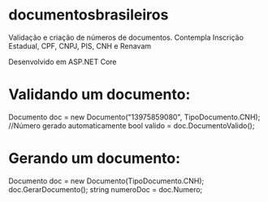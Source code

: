 # documentosbrasileiros
Validação e criação de números de documentos. Contempla Inscrição Estadual, CPF, CNPJ, PIS, CNH e Renavam

Desenvolvido em ASP.NET Core

# Validando um documento:
  Documento doc = new Documento("13975859080", TipoDocumento.CNH); //Número gerado automaticamente
  bool valido = doc.DocumentoValido();
  
# Gerando um documento:
  Documento doc = new Documento(TipoDocumento.CNH);
  doc.GerarDocumento();
  string numeroDoc = doc.Numero;

